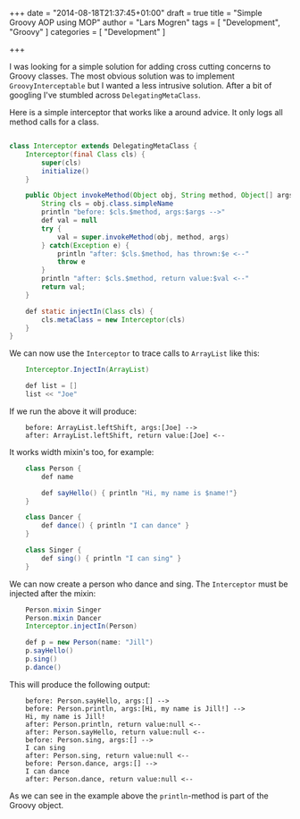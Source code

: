 +++
date = "2014-08-18T21:37:45+01:00"
draft = true
title = "Simple Groovy AOP using MOP"
author = "Lars Mogren"
tags = [ "Development", "Groovy" ]
categories = [ "Development" ]

+++

I was looking for a simple solution for adding cross cutting concerns to Groovy
classes. The most obvious solution was to implement `GroovyInterceptable` but I wanted a
less intrusive solution. After a bit of googling I've stumbled across
`DelegatingMetaClass`.

Here is a simple interceptor that works like a around advice. It only logs all method
calls for a class.

```java

class Interceptor extends DelegatingMetaClass {
  	Interceptor(final Class cls) {
      	super(cls)
      	initialize()
  	}

  	public Object invokeMethod(Object obj, String method, Object[] args) {
      	String cls = obj.class.simpleName
      	println "before: $cls.$method, args:$args -->"
      	def val = null
      	try {
          	val = super.invokeMethod(obj, method, args)
      	} catch(Exception e) {
          	println "after: $cls.$method, has thrown:$e <--"
          	throw e
      	}
      	println "after: $cls.$method, return value:$val <--"
      	return val;
  	}

  	def static injectIn(Class cls) {
      	cls.metaClass = new Interceptor(cls)
  	}
}

```

We can now use the `Interceptor` to trace calls to `ArrayList` like this:
```java
	Interceptor.InjectIn(ArrayList)

	def list = []
	list << "Joe"
```
If we run the above it will produce:
```shell
	before: ArrayList.leftShift, args:[Joe] -->
	after: ArrayList.leftShift, return value:[Joe] <--
```
It works width mixin's too, for example:
```java
	class Person {
		def name

		def sayHello() { println "Hi, my name is $name!"}
	}

	class Dancer {
		def dance() { println "I can dance" }
	}

	class Singer {
		def sing() { println "I can sing" }
	}
```
We can now create a person who dance and sing. The `Interceptor` must be injected
after the mixin:
```java
	Person.mixin Singer
	Person.mixin Dancer
	Interceptor.injectIn(Person)

	def p = new Person(name: "Jill")
	p.sayHello()
	p.sing()
	p.dance()
```
This will produce the following output:
```shell
	before: Person.sayHello, args:[] -->
	before: Person.println, args:[Hi, my name is Jill!] -->
	Hi, my name is Jill!
	after: Person.println, return value:null <--
	after: Person.sayHello, return value:null <--
	before: Person.sing, args:[] -->
	I can sing
	after: Person.sing, return value:null <--
	before: Person.dance, args:[] -->
	I can dance
	after: Person.dance, return value:null <--
```
 As we can see in the example above the `println`-method is part of the Groovy object.
